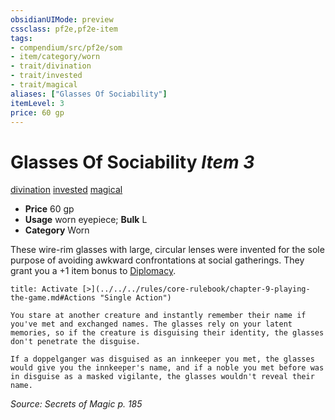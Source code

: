 ```yaml
---
obsidianUIMode: preview
cssclass: pf2e,pf2e-item
tags:
- compendium/src/pf2e/som
- item/category/worn
- trait/divination
- trait/invested
- trait/magical
aliases: ["Glasses Of Sociability"]
itemLevel: 3
price: 60 gp
---
```

# Glasses Of Sociability *Item 3*  
[divination](../../../rules/traits/divination.md)  [invested](../../../rules/traits/invested.md)  [magical](../../../rules/traits/magical.md)  

- **Price** 60 gp
- **Usage** worn eyepiece; **Bulk** L
- **Category** Worn

These wire-rim glasses with large, circular lenses were invented for the sole purpose of avoiding awkward confrontations at social gatherings. They grant you a +1 item bonus to [Diplomacy](../../skills.md#Diplomacy).

```ad-embed-ability
title: Activate [>](../../../rules/core-rulebook/chapter-9-playing-the-game.md#Actions "Single Action")

You stare at another creature and instantly remember their name if you've met and exchanged names. The glasses rely on your latent memories, so if the creature is disguising their identity, the glasses don't penetrate the disguise.

If a doppelganger was disguised as an innkeeper you met, the glasses would give you the innkeeper's name, and if a noble you met before was in disguise as a masked vigilante, the glasses wouldn't reveal their name.
```

*Source: Secrets of Magic p. 185*
